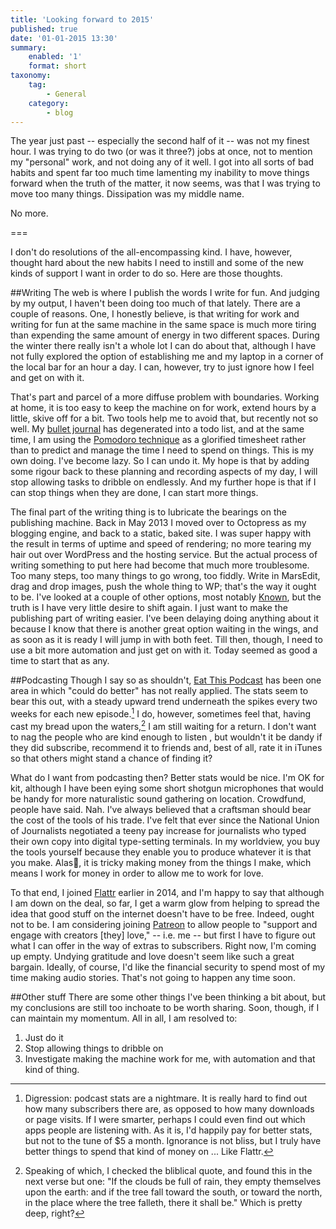 ```yaml
---
title: 'Looking forward to 2015'
published: true
date: '01-01-2015 13:30'
summary:
    enabled: '1'
    format: short
taxonomy:
    tag:
        - General
    category:
        - blog
---
```


The year just past -- especially the second half of it -- was not my finest hour. I was trying to do two (or was it three?) jobs at once, not to mention my "personal" work, and not doing any of it well. I got into all sorts of bad habits and spent far too much time lamenting my inability to move things forward when the truth of the matter, it now seems, was that I was trying to move too many things. Dissipation was my middle name.

No more.

===

I don't do resolutions of the all-encompassing kind. I have, however, thought hard about the new habits I need to instill and some of the new kinds of support I want in order to do so. Here are those thoughts.

##Writing
The web is where I publish the words I write for fun. And judging by my output, I haven't been doing too much of that lately. There are a couple of reasons. One, I honestly believe, is that writing for work and writing for fun at the same machine in the same space is much more tiring than expending the same amount of energy in two different spaces. During the winter there really isn't a whole lot I can do about that, although I have not fully explored the option of establishing me and my laptop in a corner of the local bar for an hour a day. I can, however, try to just ignore how I feel and get on with it.

That's part and parcel of a more diffuse problem with boundaries. Working at home, it is too easy to keep the machine on for work, extend hours by a little, skive off for a bit. Two tools help me to avoid that, but recently not so well. My [bullet journal](http://bulletjournal.com/) has degenerated into a todo list, and at the same time, I am using the [Pomodoro technique](http://pomodorotechnique.com/) as a glorified timesheet rather than to predict and manage the time I need to spend on things. This is my own doing. I've become lazy. So I can undo it. My hope is that by adding some rigour back to these planning and recording aspects of my day, I will stop allowing tasks to dribble on endlessly. And my further hope is that if I can stop things when they are done, I can start more things.

The final part of the writing thing is to lubricate the bearings on the publishing machine. Back in May 2013 I moved over to Octopress as my blogging engine, and back to a static, baked site. I was super happy with the result in terms of uptime and speed of rendering; no more tearing my hair out over WordPress and the hosting service. But the actual process of writing something to put here had become that much more troublesome. Too many steps, too many things to go wrong, too fiddly. Write in MarsEdit, drag and drop images, push the whole thing to WP; that's the way it ought to be. I've looked at a couple of other options, most notably [Known](https://withknown.com/), but the truth is I have very little desire to shift again. I just want to make the publishing part of writing easier. I've been delaying doing anything about it because I know that there is another great option waiting in the wings, and as soon as it is ready I will jump in with both feet. Till then, though, I need to use a bit more automation and just get on with it. Today seemed as good a time to start that as any.

##Podcasting
Though I say so as shouldn't, [Eat This Podcast](http://eatthispodcast.com) has been one area in which "could do better" has not really applied. The stats seem to bear this out, with a steady upward trend underneath the spikes every two weeks for each new episode.[^1] I do, however, sometimes feel that, having cast my bread upon the waters,[^2] I am still waiting for a return. I don't want to nag the people who are kind enough to listen , but wouldn't it be dandy if they did subscribe, recommend it to friends and, best of all, rate it in iTunes so that others might stand a chance of finding it?

What do I want from podcasting then? Better stats would be nice. I'm OK for kit, although I have been eying some short shotgun microphones that would be handy for more naturalistic sound gathering on location. Crowdfund, people have said. Nah. I've always believed that a craftsman should bear the cost of the tools of his trade. I've felt that ever since the National Union of Journalists negotiated a teeny pay increase for journalists who typed their own copy into digital type-setting terminals. In my worldview, you buy the tools yourself because they enable you to produce whatever it is that you make. Alas, it is tricky making money from the things I make, which means I work for money in order to allow me to work for love. 

To that end, I joined [Flattr](http://flattr.com) earlier in 2014, and I'm happy to say that although I am down on the deal, so far, I get a warm glow from helping to spread the idea that good stuff on the internet doesn't have to be free. Indeed, ought not to be. I am considering joining [Patreon](http://www.patreon.com/) to allow people to "support and engage with creators [they] love," -- i.e. me -- but first I have to figure out what I can offer in the way of extras to subscribers. Right now, I'm coming up empty. Undying gratitude and love doesn't seem like such a great bargain. Ideally, of course, I'd like the financial security to spend most of my time making audio stories. That's not going to happen any time soon. 

##Other stuff
There are some other things I've been thinking a bit about, but my conclusions are still too inchoate to be worth sharing. Soon, though, if I can maintain my momentum. All in all, I am resolved to:

1. Just do it  
2. Stop allowing things to dribble on  
3. Investigate making the machine work for me, with automation and that kind of thing.

[^2]: Speaking of which, I checked the bliblical quote, and found this in the next verse but one: "If the clouds be full of rain, they empty themselves upon the earth: and if the tree fall toward the south, or toward the north, in the place where the tree falleth, there it shall be." Which is pretty deep, right?

[^1]: Digression: podcast stats are a nightmare. It is really hard to find out how many subscribers there are, as opposed to how many downloads or page visits. If I were smarter, perhaps I could even find out which apps people are listening with. As it is, I'd happily pay for better stats, but not to the tune of $5 a month. Ignorance is not bliss, but I truly have better things to spend that kind of money on ... Like Flattr.